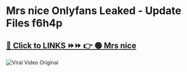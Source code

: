
 # Mrs nice Onlyfans Leaked - Update Files f6h4p

## <h2><a href="https://clipsfans.com/Mrs_nice&ref=git">🔗 Click to LINKS ⏩⏩ 👉 🟢 Mrs nice </a></h2>

<a href="https://clipsfans.com/Mrs_nice&ref=git" rel="nofollow" data-target="animated-image.originalLink"><img src="https://i.ibb.co.com/xMMVF88/686577567.gif" alt="Viral Video Original" style="max-width: 100%; display: inline-block;" data-target="animated-image.originalImage"></a>

